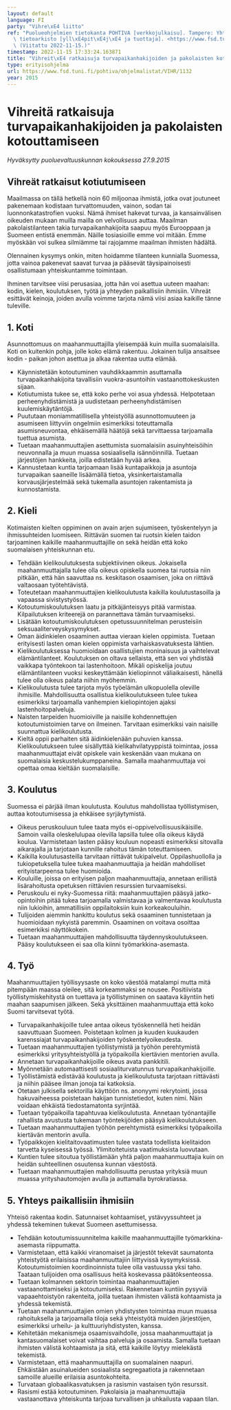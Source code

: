 ```yaml
---
layout: default
language: FI
party: "Vihre\xE4 liitto"
ref: "Puolueohjelmien tietokanta POHTIVA [verkkojulkaisu]. Tampere: Yhteiskuntatieteellinen\
  \ tietoarkisto [yll\xE4pit\xE4j\xE4 ja tuottaja]. <https://www.fsd.tuni.fi/pohtiva>.\
  \ (Viitattu 2022-11-15.)"
timestamp: 2022-11-15 17:33:24.163871
title: "Vihreit\xE4 ratkaisuja turvapaikanhakijoiden ja pakolaisten kotouttamiseen"
type: erityisohjelma
url: https://www.fsd.tuni.fi/pohtiva/ohjelmalistat/VIHR/1132
year: 2015
---
```



# Vihreitä ratkaisuja turvapaikanhakijoiden ja pakolaisten kotouttamiseen


*Hyväksytty puoluevaltuuskunnan kokouksessa 27.9.2015*


## Vihreät ratkaisut kotiutumiseen


Maailmassa on tällä hetkellä noin 60 miljoonaa ihmistä, jotka ovat joutuneet pakenemaan kodistaan turvattomuuden, vainon, sodan tai luonnonkatastrofien vuoksi. Nämä ihmiset hakevat turvaa, ja kansainvälisen oikeuden mukaan muilla mailla on velvollisuus auttaa. Maailman pakolaistilanteen takia turvapaikanhakijoita saapuu myös Eurooppaan ja Suomeen entistä enemmän. Näille tosiasioille emme voi mitään. Emme myöskään voi sulkea silmiämme tai rajojamme maailman ihmisten hädältä.


Olennainen kysymys onkin, miten hoidamme tilanteen kunnialla Suomessa, jotta vainoa pakenevat saavat turvaa ja pääsevät täysipainoisesti osallistumaan yhteiskuntamme toimintaan.


Ihminen tarvitsee viisi perusasiaa, jotta hän voi asettua uuteen maahan: kodin, kielen, koulutuksen, työtä ja yhteyden paikallisiin ihmisiin. Vihreät esittävät keinoja, joiden avulla voimme tarjota nämä viisi asiaa kaikille tänne tuleville.


##  1. Koti


Asunnottomuus on maahanmuuttajilla yleisempää kuin muilla suomalaisilla. Koti on kuitenkin pohja, jolle koko elämä rakentuu. Jokainen tulija ansaitsee kodin - paikan johon asettua ja alkaa rakentaa uutta elämää.


* Käynnistetään kotoutuminen vauhdikkaammin asuttamalla turvapaikanhakijoita tavallisiin vuokra-asuntoihin vastaanottokeskusten sijaan.
* Kotiutumista tukee se, että koko perhe voi asua yhdessä. Helpotetaan perheenyhdistämistä ja uudistetaan perheenyhdistämisen kuulemiskäytäntöjä.
* Puututaan moniammatillisella yhteistyöllä asunnottomuuteen ja asumiseen liittyviin ongelmiin esimerkiksi toteuttamalla asumisneuvontaa, ehkäisemällä häätöjä sekä tarvittaessa tarjoamalla tuettua asumista.
* Tuetaan maahanmuuttajien asettumista suomalaisiin asuinyhteisöihin neuvonnalla ja muun muassa sosiaalisella isännöinnillä. Tuetaan järjestöjen hankkeita, joilla edistetään hyvää arkea.
* Kannustetaan kuntia tarjoamaan lisää kuntapaikkoja ja asuntoja turvapaikan saaneille lisäämällä tietoa, yksinkertaistamalla korvausjärjestelmää sekä tukemalla asuntojen rakentamista ja kunnostamista.


## 2. Kieli


Kotimaisten kielten oppiminen on avain arjen sujumiseen, työskentelyyn ja ihmissuhteiden luomiseen. Riittävän suomen tai ruotsin kielen taidon tarjoaminen kaikille maahanmuuttajille on sekä heidän että koko suomalaisen yhteiskunnan etu.


* Tehdään kielikoulutuksesta subjektiivinen oikeus. Jokaisella maahanmuuttajalla tulee olla oikeus opiskella suomea tai ruotsia niin pitkään, että hän saavuttaa ns. keskitason osaamisen, joka on riittävä valtaosaan työtehtävistä.
* Toteutetaan maahanmuuttajien kielikoulutusta kaikilla koulutustasoilla ja vapaassa sivistystyössä.
* Kotoutumiskoulutuksen laatu ja pitkäjänteisyys pitää varmistaa. Kilpailutuksen kriteerejä on parannettava tämän turvaamiseksi.
* Lisätään kotoutumiskoulutuksen opetussuunnitelman perusteisiin seksuaaliterveyskysymykset.
* Oman äidinkielen osaaminen auttaa vieraan kielen oppimista. Tuetaan erityisesti lasten oman kielen oppimista varhaiskasvatuksesta lähtien.
* Kielikoulutuksessa huomioidaan osallistujien moninaisuus ja vaihtelevat elämäntilanteet. Koulutuksen on oltava sellaista, että sen voi yhdistää vaikkapa työntekoon tai lastenhoitoon. Mikäli opiskelija joutuu elämäntilanteen vuoksi keskeyttämään kieliopinnot väliaikaisesti, hänellä tulee olla oikeus palata niihin myöhemmin.
* Kielikoulutusta tulee tarjota myös työelämän ulkopuolella oleville ihmisille. Mahdollisuutta osallistua kielikoulutukseen tulee tukea esimerkiksi tarjoamalla vanhempien kieliopintojen ajaksi lastenhoitopalveluja.
* Naisten tarpeiden huomioiville ja naisille kohdennettujen kotoutumistoimien tarve on ilmeinen. Tarvitaan esimerkiksi vain naisille suunnattua kielikoulutusta.
* Kieltä oppii parhaiten sitä äidinkielenään puhuvien kanssa. Kielikoulutukseen tulee sisällyttää kielikahvilatyyppistä toimintaa, jossa maahanmuuttajat eivät opiskele vain keskenään vaan mukana on suomalaisia keskustelukumppaneina. Samalla maahanmuuttaja voi opettaa omaa kieltään suomalaisille.


## 3. Koulutus


Suomessa ei pärjää ilman koulutusta. Koulutus mahdollistaa työllistymisen, auttaa kotoutumisessa ja ehkäisee syrjäytymistä.


* Oikeus peruskouluun tulee taata myös ei-oppivelvollisuusikäisille. Samoin vailla oleskelulupaa olevilla lapsilla tulee olla oikeus käydä koulua. Varmistetaan lasten pääsy kouluun nopeasti esimerkiksi sitovalla aikarajalla ja tarjotaan kunnille rahoitus tämän toteuttamiseen.
* Kaikilla koulutusasteilla tarvitaan riittävät tukipalvelut. Oppilashuollolla ja tukiopetuksella tulee tukea maahanmuuttajia ja heidän mahdolliset erityistarpeensa tulee huomioida.
* Kouluille, joissa on erityisen paljon maahanmuuttajia, annetaan erillistä lisärahoitusta opetuksen riittävien resurssien turvaamiseksi.
* Peruskoulu ei nyky-Suomessa riitä: maahanmuuttajien pääsyä jatko-opintoihin pitää tukea tarjoamalla valmistavaa ja valmentavaa koulutusta niin lukioihin, ammatillisiin oppilaitoksiin kuin korkeakouluihin.
* Tulijoiden aiemmin hankittu koulutus sekä osaaminen tunnistetaan ja huomioidaan nykyistä paremmin. Osaaminen on voitava osoittaa esimerkiksi näyttökokein.
* Tuetaan maahanmuuttajien mahdollisuutta täydennyskoulutukseen. Pääsy koulutukseen ei saa olla kiinni työmarkkina-asemasta.


## 4. Työ


Maahanmuuttajien työllisyysaste on koko väestöä matalampi mutta mitä pitempään maassa oleilee, sitä korkeammaksi se nousee. Positiivista työllistymiskehitystä on tuettava ja työllistyminen on saatava käyntiin heti maahan saapumisen jälkeen. Sekä yksittäinen maahanmuuttaja että koko Suomi tarvitsevat työtä.


* Turvapaikanhakijoille tulee antaa oikeus työskennellä heti heidän saavuttuaan Suomeen. Poistetaan kolmen ja kuuden kuukauden karenssiajat turvapaikanhakijoiden työskentelyoikeudesta.
* Tuetaan maahanmuuttajien työllistymistä ja työhön perehtymistä esimerkiksi yritysyhteistyöllä ja työpaikoilla kiertävien mentorien avulla.
* Annetaan turvapaikanhakijoille oikeus avata pankkitili.
* Myönnetään automaattisesti sosiaaliturvatunnus turvapaikanhakijoille.
* Työllistämistä edistävää koulutusta ja kielikoulutusta tarjotaan riittävästi ja niihin pääsee ilman jonoja tai katkoksia.
* Otetaan julkisella sektorilla käyttöön ns. anonyymi rekrytointi, jossa hakuvaiheessa poistetaan hakijan tunnistetiedot, kuten nimi. Näin voidaan ehkäistä tiedostamatonta syrjintää.
* Tuetaan työpaikoilla tapahtuvaa kielikoulutusta. Annetaan työnantajille rahallista avustusta tukemaan työntekijöiden pääsyä kielikoulutukseen.
* Tuetaan maahanmuuttajien työhön perehtymistä esimerkiksi työpaikoilla kiertävän mentorin avulla.
* Työpaikkojen kielitaitovaatimusten tulee vastata todellista kielitaidon tarvetta kyseisessä työssä. Ylimitoitetuista vaatimuksista luovutaan.
* Kuntien tulee sitoutua työllistämään yhtä paljon maahanmuuttajia kuin on heidän suhteellinen osuutensa kunnan väestöstä.
* Tuetaan maahanmuuttajien mahdollisuutta perustaa yrityksiä muun muassa yrityshautomojen avulla ja auttamalla byrokratiassa.


## 5. Yhteys paikallisiin ihmisiin


Yhteisö rakentaa kodin. Satunnaiset kohtaamiset, ystävyyssuhteet ja yhdessä tekeminen tukevat Suomeen asettumisessa.


* Tehdään kotoutumissuunnitelma kaikille maahanmuuttajille työmarkkina-asemasta riippumatta.
* Varmistetaan, että kaikki viranomaiset ja järjestöt tekevät saumatonta yhteistyötä erilaisissa maahanmuuttajiin liittyvissä kysymyksissä. Kotoutumistoimien koordinoinnista tulee olla vastuussa yksi taho. Taataan tulijoiden oma osallisuus heitä koskevassa päätöksenteossa.
* Tuetaan kolmannen sektorin toimintaa maahanmuuttajien vastaanottamiseksi ja kotoutumiseksi. Rakennetaan kuntiin pysyviä vapaaehtoistyön rakenteita, joilla tuetaan ihmisten välistä kohtaamista ja yhdessä tekemistä.
* Tuetaan maahanmuuttajien omien yhdistysten toimintaa muun muassa rahoituksella ja tarjoamalla tiloja sekä yhteistyötä muiden järjestöjen, esimerkiksi urheilu- ja kulttuuriyhdistysten, kanssa.
* Kehitetään mekanismeja osaamisvaihdolle, jossa maahanmuuttajat ja kantasuomalaiset voivat vaihtaa palveluja ja osaamista. Samalla tuetaan ihmisten välistä kohtaamista ja sitä, että kaikille löytyy mielekästä tekemistä.
* Varmistetaan, että maahanmuuttajilla on suomalainen naapuri. Ehkäistään asuinalueiden sosiaalista segregaatiota ja rakennetaan samoille alueille erilaisia asuntokohteita.
* Turvataan globaalikasvatuksen ja rasismin vastaisen työn resurssit.
* Rasismi estää kotoutuminen. Pakolaisia ja maahanmuuttajia vastaanottava yhteiskunta tarjoaa turvallisen ja uhkailusta vapaan tilan.



